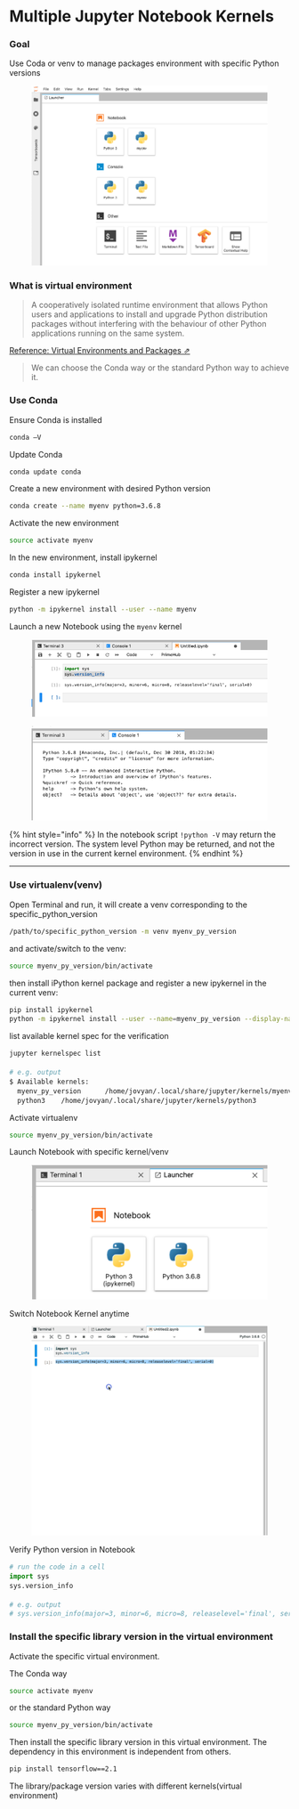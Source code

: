 # Multiple Jupyter Notebook Kernels

### Goal

Use Coda or venv to manage packages environment with specific Python versions

<figure><img src="../.gitbook/assets/two_kernels.png" alt=""><figcaption></figcaption></figure>

### What is virtual environment

> A cooperatively isolated runtime environment that allows Python users and applications to install and upgrade Python distribution packages without interfering with the behaviour of other Python applications running on the same system.

[Reference: Virtual Environments and Packages ⇗](https://docs.python.org/3/tutorial/venv.html)

> We can choose the Conda way or the standard Python way to achieve it.

### Use Conda

Ensure Conda is installed

```bash
conda –V
```

Update Conda

```bash
conda update conda
```

Create a new environment with desired Python version

```bash
conda create --name myenv python=3.6.8
```

Activate the new environment

```bash
source activate myenv
```

In the new environment, install ipykernel

```bash
conda install ipykernel
```

Register a new ipykernel

```bash
python -m ipykernel install --user --name myenv
```

Launch a new Notebook using the `myenv` kernel

<div>

<figure><img src="../.gitbook/assets/coda_python_version.png" alt=""><figcaption></figcaption></figure>

 

<figure><img src="../.gitbook/assets/coda_console.png" alt=""><figcaption></figcaption></figure>

</div>

{% hint style="info" %}
In the notebook script `!python -V` may return the incorrect version. The system level Python may be returned, and not the version in use in the current kernel environment.
{% endhint %}

***

### Use virtualenv(venv)

Open Terminal and run, it will create a venv corresponding to the specific\_python\_version

```bash
/path/to/specific_python_version -m venv myenv_py_version
```

and activate/switch to the venv:

```bash
source myenv_py_version/bin/activate
```

then install iPython kernel package and register a new ipykernel in the current venv:

```bash
pip install ipykernel
python -m ipykernel install --user --name=myenv_py_version --display-name "Python <specific_version>"
```

list available kernel spec for the verification

```bash
jupyter kernelspec list

# e.g. output
$ Available kernels:
  myenv_py_version      /home/jovyan/.local/share/jupyter/kernels/myenv_py_version
  python3    /home/jovyan/.local/share/jupyter/kernels/python3
```

Activate virtualenv

```bash
source myenv_py_version/bin/activate
```

Launch Notebook with specific kernel/venv

<figure><img src="../.gitbook/assets/two_python_kernel.png" alt=""><figcaption></figcaption></figure>

Switch Notebook Kernel anytime

<figure><img src="../.gitbook/assets/switch_kernel.gif" alt=""><figcaption></figcaption></figure>

Verify Python version in Notebook

```python
# run the code in a cell
import sys
sys.version_info

# e.g. output
# sys.version_info(major=3, minor=6, micro=8, releaselevel='final', serial=0)
```

### Install the specific library version in the virtual environment

Activate the specific virtual environment.

The Conda way

```bash
source activate myenv
```

or the standard Python way

```bash
source myenv_py_version/bin/activate
```

Then install the specific library version in this virtual environment. The dependency in this environment is independent from others.

```bash
pip install tensorflow==2.1
```

The library/package version varies with different kernels(virtual environment)
